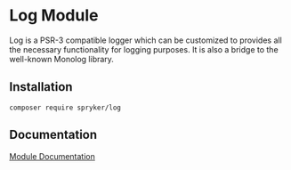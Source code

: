 # Log Module

Log is a PSR-3 compatible logger which can be customized to provides all the necessary functionality for logging purposes. It is also a bridge to the well-known Monolog library.

## Installation

```
composer require spryker/log
```

## Documentation

[Module Documentation](https://academy.spryker.com/developing_with_spryker/module_guide/modules.html)

